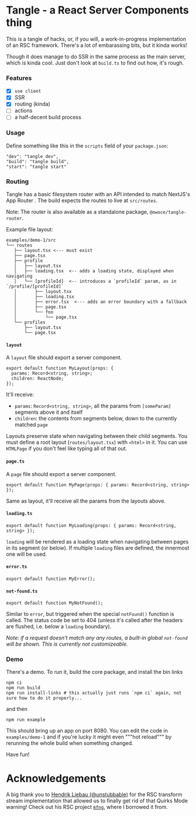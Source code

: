 # Tangle - a React Server Components thing

This is a tangle of hacks, or, if you will, a work-in-progress implementation of an RSC framework.
There's a lot of embarassing bits, but it kinda works!

Though it does manage to do SSR in the same process as the main server, which is kinda cool. Just don't look at `build.ts` to find out how, it's rough.

### Features

- [x] `use client`
- [x] SSR
- [x] routing (kinda)
- [ ] actions
- [ ] a half-decent build process

### Usage

Define something like this in the `scripts` field of your `package.json`:

```
"dev": "tangle dev",
"build": "tangle build",
"start": "tangle start"
```

### Routing

Tangle has a basic filesystem router with an API intended to match NextJS's App Router .
The build expects the routes to live at `src/routes`.

Note: The router is also available as a standalone package, `@owoce/tangle-router`.

Example file layout:

```
examples/demo-1/src
└── routes
   ├── layout.tsx <--- must exist
   ├── page.tsx
   ├── profile
   │   ├── layout.tsx
   │   ├── loading.tsx  <-- adds a loading state, displayed when navigating
   │   └── [profileId]  <-- introduces a `profileId` param, as in `/profile/[profileId]`
   │       ├── layout.tsx
   │       ├── loading.tsx
   │       ├── error.tsx  <--- adds an error boundary with a fallback
   │       ├── page.tsx
   │       └── foo
   │           └── page.tsx
   └── profiles
       ├── layout.tsx
       └── page.tsx
```

#### `layout`

A `layout` file should export a server component.

```tsx
export default function MyLayout(props: {
  params: Record<string, string>;
  children: ReactNode;
});
```

It'll receive:

- `params`: `Record<string, string>`, all the params from `[someParam]` segments above it and itself
- `children`: the contents from segments below, down to the currently matched `page`

Layouts preserve state when navigating between their child segments.
You must define a root layout (`routes/layout.tsx`) with `<html>` in it.
You can use `HTMLPage` if you don't feel like typing all of that out.

#### `page.ts`

A `page` file should export a server component.

```tsx
export default function MyPage(props: { params: Record<string, string> });
```

Same as layout, it'll receive all the params from the layouts above.

#### `loading.ts`

```tsx
export default function MyLoading(props: { params: Record<string, string> });
```

`loading` will be rendered as a loading state when navigating between pages in its segment (or below). If multiple `loading` files are defined, the innermost one will be used.

#### `error.ts`

```tsx
export default function MyError();
```

#### `not-found.ts`

```tsx
export default function MyNotFound();
```

Similar to `error`, but triggered when the special `notFound()` function is called.
The status code be set to 404 (unless it's called after the headers are flushed, i.e. below a `loading` boundary).

_Note: if a request doesn't match any any routes, a built-in global `not-found` will be shown. This is currently not customizeable._

### Demo

There's a demo. To run it, build the core package, and install the bin links

```
npm ci
npm run build
npm run install-links # this actually just runs `npm ci` again, not sure how to do it properly...
```

and then

```
npm run example
```

This should bring up an app on port 8080. You can edit the code in `examples/demo-1` and if you're lucky it might even """hot reload""" by rerunning the whole build when something changed.

Have fun!

# Acknowledgements

A big thank you to [Hendrik Liebau (@unstubbable)](https://github.com/unstubbable/) for the RSC transform stream implementation that allowed us to finally get rid of that Quirks Mode warning! Check out his RSC project [`mfng`](https://github.com/unstubbable/mfng), where I borrowed it from.

